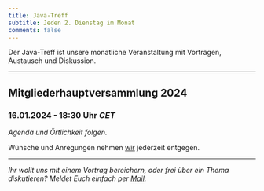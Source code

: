 ```yaml
---
title: Java-Treff
subtitle: Jeden 2. Dienstag im Monat
comments: false
---
```


Der Java-Treff ist unsere monatliche Veranstaltung mit Vorträgen, Austausch und Diskussion.

---

## Mitgliederhauptversammlung 2024
### 16.01.2024 - 18:30 Uhr *CET*

_Agenda und Örtlichkeit folgen._

Wünsche und Anregungen nehmen [wir](mailto:vorstand@jug-in.bayern) jederzeit entgegen.

---

*Ihr wollt uns mit einem Vortrag bereichern, oder frei über ein Thema diskutieren?
Meldet Euch einfach per [Mail](mailto:info@jug-in.bayern).*
